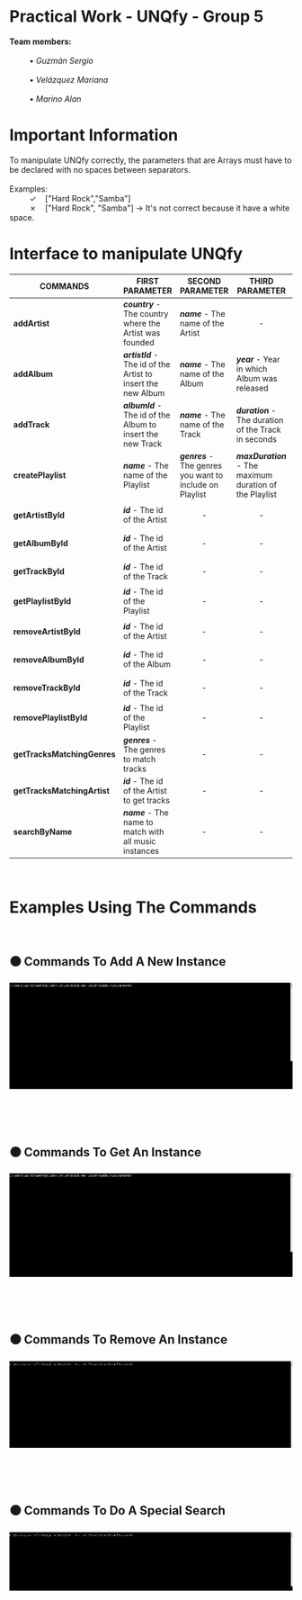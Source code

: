# Practical Work - UNQfy - Group 5
**Team members:**
<br>
<br>
&nbsp;&nbsp;&nbsp;&nbsp;&nbsp;&nbsp;&nbsp;&nbsp; • _Guzmán Sergio_
<br>
<br>
&nbsp;&nbsp;&nbsp;&nbsp;&nbsp;&nbsp;&nbsp;&nbsp; • _Velázquez Mariana_
<br>
<br>
&nbsp;&nbsp;&nbsp;&nbsp;&nbsp;&nbsp;&nbsp;&nbsp; • _Marino Alan_

# Important Information
To manipulate UNQfy correctly, the parameters that are Arrays must have to be declared with no spaces between separators.
<br>
<br>
Examples:
    <br>
    &nbsp;&nbsp;&nbsp;&nbsp;&nbsp;&nbsp;&nbsp;&nbsp; ✓ &nbsp;&nbsp; ["Hard Rock","Samba"]
    <br>
    &nbsp;&nbsp;&nbsp;&nbsp;&nbsp;&nbsp;&nbsp;&nbsp; ✗ &nbsp;&nbsp; ["Hard Rock", "Samba"] -> It's not correct because it have a white space.
 
 
# Interface to manipulate UNQfy

| COMMANDS                | FIRST PARAMETER                                           | SECOND PARAMETER                                    | THIRD PARAMETER                                    | FOURTH PARAMETER                 |
|-------------------------|-----------------------------------------------------------|-----------------------------------------------------|----------------------------------------------------|----------------------------------|
| **addArtist**             | **_country_** - The country where the Artist was founded      | **_name_** - The name of the Artist                     |<p align="center"> - </p>|<p align="center"> - </p>|
| **addAlbum**                | **_artistId_** - The id of the Artist to insert the new Album | **_name_** - The name of the Album                      | **_year_** - Year in which Album was released            |<p align="center"> - </p>|
| **addTrack**                | **_albumId_** - The id of the Album to insert the new Track   | **_name_** - The name of the Track                      | **_duration_** - The duration of the Track in seconds    | **_genres_** - The genres of the Track |
| **createPlaylist**          | **_name_** - The name of the Playlist                         | **_genres_** - The genres you want to include on Playlist | **_maxDuration_** - The maximum duration of the Playlist |<p align="center"> - </p>|
| **getArtistById**           | **_id_** - The id of the Artist                               |<p align="center"> - </p>|<p align="center"> - </p>|<p align="center"> - </p>|
| **getAlbumById**            | **_id_** - The id of the Artist                               |<p align="center"> - </p>|<p align="center"> - </p>|<p align="center"> - </p>|
| **getTrackById**            | **_id_** - The id of the Track                                |<p align="center"> - </p>|<p align="center"> - </p>|<p align="center"> - </p>|
| **getPlaylistById**         | **_id_** - The id of the Playlist                             |<p align="center"> - </p>|<p align="center"> - </p>|<p align="center"> - </p>|
| **removeArtistById**        | **_id_** - The id of the Artist                               |<p align="center"> - </p>|<p align="center"> - </p>|<p align="center"> - </p>|
| **removeAlbumById**         | **_id_** - The id of the Album                                |<p align="center"> - </p>|<p align="center"> - </p>|<p align="center"> - </p>|
| **removeTrackById**         | **_id_** - The id of the Track                                |<p align="center"> - </p>|<p align="center"> - </p>|<p align="center"> - </p>|
| **removePlaylistById**      | **_id_** - The id of the Playlist                             |<p align="center"> - </p>|<p align="center"> - </p>|<p align="center"> - </p>|
| **getTracksMatchingGenres** | **_genres_** - The genres to match tracks                       |<p align="center"> - </p>|<p align="center"> - </p>|<p align="center"> - </p>|
| **getTracksMatchingArtist** | **_id_** - The id of the Artist to get tracks                   |<p align="center"> - </p>|<p align="center"> - </p>|<p align="center"> - </p>|
| **searchByName**            | **_name_** - The name to match with all music instances         | <p align="center"> - </p>| <p align="center"> - </p>|<p align="center"> - </p>|


<br>


# Examples Using The Commands

<br>

## ⚫ Commands To Add A New Instance

![](allAddExamples.gif)

<br>
<br>
<br>

## ⚫ Commands To Get An Instance

![](allGetExamples.gif)

<br>
<br>
<br>

## ⚫ Commands To Remove An Instance

![](allRemoveExamples.gif)

<br>
<br>
<br>

## ⚫ Commands To Do A Special Search

![](specificSearch.gif)
